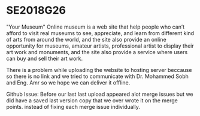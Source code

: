 # SE2018G26
"Your Museum" 
Online museum is a web site that help people who can’t afford to visit real museums to see, appreciate, and learn from different kind of arts from around the world, and the site also provide an online opportunity for museums, amateur artists, professional artist to display their art work and monuments, and the site also provide a service where users can buy and sell their art work.

There is a problem while uploading the website to hosting server beccause so there is no link and we tried to communicate with Dr. Mohammed Sobh and Eng. Amr so we hope we can deliver it offline.

Github Issue: 
Before our last last upload appeared alot merge issues but we did have a saved last version copy that we over wrote it on the merge points.
instead of fixing each merge issue individually.
